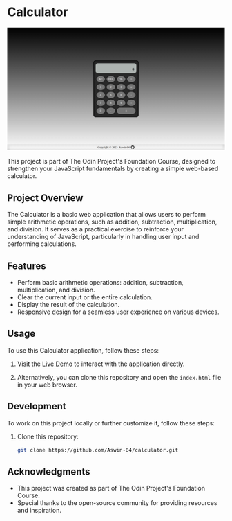 # Calculator

![Calculator Demo](images/screenshot.png)

This project is part of The Odin Project's Foundation Course, designed to strengthen your JavaScript fundamentals by creating a simple web-based calculator.

## Project Overview

The Calculator is a basic web application that allows users to perform simple arithmetic operations, such as addition, subtraction, multiplication, and division. It serves as a practical exercise to reinforce your understanding of JavaScript, particularly in handling user input and performing calculations.

## Features

- Perform basic arithmetic operations: addition, subtraction, multiplication, and division.
- Clear the current input or the entire calculation.
- Display the result of the calculation.
- Responsive design for a seamless user experience on various devices.

## Usage

To use this Calculator application, follow these steps:

1. Visit the [Live Demo](https://aswin-04.github.io/calculator/) to interact with the application directly.

2. Alternatively, you can clone this repository and open the `index.html` file in your web browser.

## Development

To work on this project locally or further customize it, follow these steps:

1. Clone this repository:

   ```bash
   git clone https://github.com/Aswin-04/calculator.git

## Acknowledgments
- This project was created as part of The Odin Project's Foundation Course.
- Special thanks to the open-source community for providing resources and      inspiration.
